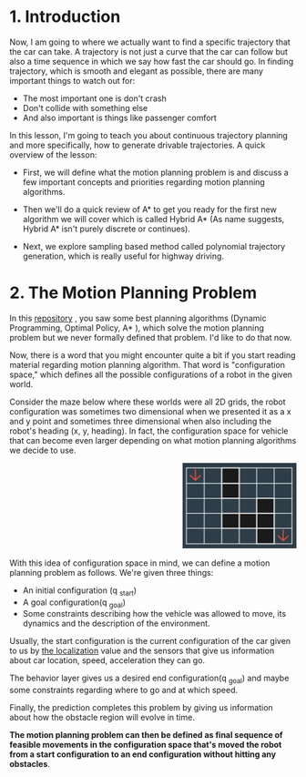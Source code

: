 # 1. Introduction
Now, I am  going to where we actually want to find a specific trajectory that the car can take. A trajectory is not just a curve that the car can follow but also a time sequence in which we say how fast the car should go. In finding trajectory, which is smooth and elegant as possible, there are many important things to watch out for:

* The most important one is don't crash
* Don't collide with something else 
* And also important is things like passenger comfort


In this lesson, I'm going to teach you about continuous trajectory planning and more specifically, how to generate drivable trajectories. A quick overview of the lesson:

* First, we will define what the motion planning problem is and discuss a few important concepts and priorities regarding motion planning algorithms.

* Then we'll do a quick review of A* to get you ready for the first new algorithm we will cover which is called Hybrid A* (As name suggests, Hybrid A* isn't purely discrete or continues).

* Next, we explore sampling based method called polynomial trajectory generation, which is really useful for highway driving.

# 2. The Motion Planning Problem

In this [repository](https://github.com/A2Amir/Search-Algorithms-A-Star-and-Dynamic-Prgramming) ,  you saw some best planning algorithms (Dynamic Programming, Optimal Policy, A* ), which solve the motion planning problem but we never formally defined that problem. I'd like to do that now.

Now, there is a word that you might encounter quite a bit if you start reading material regarding motion planning algorithm. That word is "configuration space," which defines all the possible configurations of a robot in the given world.

Consider the maze below where these worlds were all 2D grids, the robot configuration was sometimes two dimensional when we presented it as a x and y point and sometimes three dimensional when also including the robot's heading (x, y, heading). In fact, the configuration space for vehicle that can become even larger depending on what motion planning algorithms we decide to use. 

<p align="right"> <img src="./img/1.png" style="right;" alt=" the maze " width="200" height="150"> </p> 

With this idea of configuration space in mind, we can define a motion planning problem as follows. We're given three things:

* An initial configuration (q <sub> start</sub>)
* A goal configuration(q <sub> goal</sub>)
* Some constraints describing how the vehicle was allowed to move, its dynamics and the description of the environment.

Usually, the start configuration is the current configuration of the car given to us by [the localization](https://github.com/A2Amir/Markov-Localization-and-the-Kidnapped-Vehicle-) value and the sensors that give us information about car location, speed, acceleration they can go.

The behavior layer gives us a desired end configuration(q <sub> goal</sub>) and maybe some constraints regarding where to go and at which speed.

Finally, the prediction completes this problem by giving us information about how the obstacle region will evolve in time.


**The motion planning problem can then be defined as final sequence of feasible movements in
the configuration space that's moved the robot from a start configuration to an end configuration without hitting any obstacles**.


